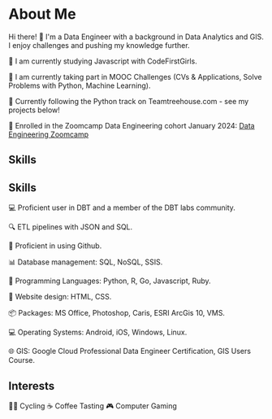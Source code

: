 # About Me

Hi there! 👋 I'm a Data Engineer with a background in Data Analytics and GIS. I enjoy challenges and pushing my knowledge further.

🦄 I am currently studying Javascript with CodeFirstGirls.

🦄 I am currently taking part in MOOC Challenges (CVs & Applications, Solve Problems with Python, Machine Learning).

🦄 Currently following the Python track on Teamtreehouse.com - see my projects below!

🦄 Enrolled in the Zoomcamp Data Engineering cohort January 2024: [Data Engineering Zoomcamp](https://github.com/DataTalksClub/data-engineering-zoomcamp)

## Skills

## Skills

💻 Proficient user in DBT and a member of the DBT labs community.

🔍 ETL pipelines with JSON and SQL.

🐙 Proficient in using Github.

📊 Database management: SQL, NoSQL, SSIS.

🚀 Programming Languages: Python, R, Go, Javascript, Ruby.

🎨 Website design: HTML, CSS.

📦 Packages: MS Office, Photoshop, Caris, ESRI ArcGis 10, VMS.

💻 Operating Systems: Android, iOS, Windows, Linux.

🌐 GIS: Google Cloud Professional Data Engineer Certification, GIS Users Course.

## Interests

🚴‍♂️ Cycling
☕ Coffee Tasting
🎮 Computer Gaming
